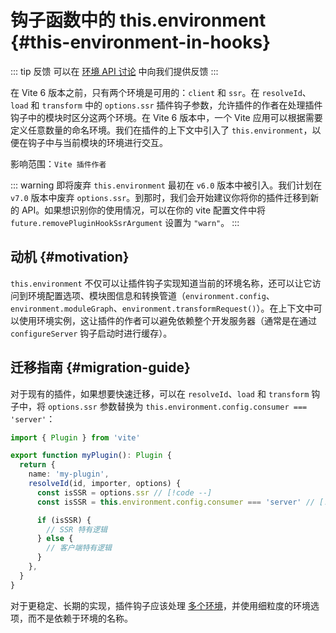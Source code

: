 # 钩子函数中的 this.environment {#this-environment-in-hooks}

::: tip 反馈
可以在 [环境 API 讨论](https://github.com/vitejs/vite/discussions/16358) 中向我们提供反馈
:::

在 Vite 6 版本之前，只有两个环境是可用的：`client` 和 `ssr`。在 `resolveId`、`load` 和 `transform` 中的 `options.ssr` 插件钩子参数，允许插件的作者在处理插件钩子中的模块时区分这两个环境。在 Vite 6 版本中，一个 Vite 应用可以根据需要定义任意数量的命名环境。我们在插件的上下文中引入了 `this.environment`，以便在钩子中与当前模块的环境进行交互。

影响范围：`Vite 插件作者`

::: warning 即将废弃
`this.environment` 最初在 `v6.0` 版本中被引入。我们计划在 `v7.0` 版本中废弃 `options.ssr`。到那时，我们会开始建议你将你的插件迁移到新的 API。如果想识别你的使用情况，可以在你的 vite 配置文件中将 `future.removePluginHookSsrArgument` 设置为 `"warn"`。
:::

## 动机 {#motivation}

`this.environment` 不仅可以让插件钩子实现知道当前的环境名称，还可以让它访问到环境配置选项、模块图信息和转换管道（`environment.config`、`environment.moduleGraph`、`environment.transformRequest()`）。在上下文中可以使用环境实例，这让插件的作者可以避免依赖整个开发服务器（通常是在通过 `configureServer` 钩子启动时进行缓存）。

## 迁移指南 {#migration-guide}

对于现有的插件，如果想要快速迁移，可以在 `resolveId`、`load` 和 `transform` 钩子中，将 `options.ssr` 参数替换为 `this.environment.config.consumer === 'server'`：

```ts
import { Plugin } from 'vite'

export function myPlugin(): Plugin {
  return {
    name: 'my-plugin',
    resolveId(id, importer, options) {
      const isSSR = options.ssr // [!code --]
      const isSSR = this.environment.config.consumer === 'server' // [!code ++]

      if (isSSR) {
        // SSR 特有逻辑
      } else {
        // 客户端特有逻辑
      }
    },
  }
}
```

对于更稳定、长期的实现，插件钩子应该处理 [多个环境](/guide/api-environment.html#accessing-the-current-environment-in-hooks)，并使用细粒度的环境选项，而不是依赖于环境的名称。
